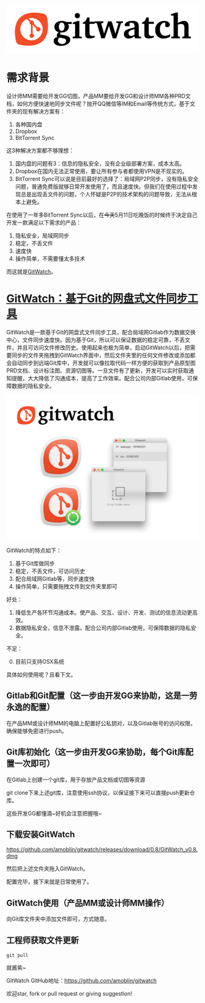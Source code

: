 <!--
create time: 2016-02-18 20:06:21
Author: amoblin

This file is created by Marboo<http://marboo.io> template file $MARBOO_HOME/.media/starts/default.md
本文件由 Marboo<http://marboo.io> 模板文件 $MARBOO_HOME/.media/starts/default.md 创建
-->

![](gitwatchWORDS.png)

# 需求背景

设计师MM需要给开发GG切图，产品MM要给开发GG和设计师MM各种PRD文档，如何方便快速地同步文件呢？抛开QQ微信等IM和Email等传统方式，基于文件夹的现有解决方案有：

1. 各种国内盘
2. Dropbox
3. BitTorrent Sync

这3种解决方案都不够理想：

1. 国内盘的问题有3：信息的隐私安全，没有企业级部署方案，成本太高。
2. Dropbox在国内无法正常使用，要让所有参与者都使用VPN是不现实的。
3. BitTorrent Sync可以说是目前最好的选择了：局域网P2P同步，没有隐私安全问题，普通免费版就够日常开发使用了，而且速度快。但我们在使用过程中发现总是出现丢文件的问题，个人怀疑是P2P的技术架构的问题导致，无法从根本上避免。

在使用了一年多BitTorrent Sync以后，在~~今天~~5月11日吃晚饭的时候终于决定自己开发一款满足以下需求的产品：

1. 隐私安全，局域网同步
2. 稳定，不丢文件
3. 速度快
4. 操作简单，不需要懂太多技术

而这就是[GitWatch](https://github.com/amoblin/gitwatch)。

# [GitWatch：基于Git的网盘式文件同步工具](https://github.com/amoblin/gitwatch)

GitWatch是一款基于Git的网盘式文件同步工具，配合局域网Gitlab作为数据交换中心，文件同步速度快。因为基于Git，所以可以保证数据的稳定可靠，不丢文件，并且可访问文件修改历史。使用起来也极为简单，启动GitWatch以后，把需要同步的文件夹拖拽到GitWatch界面中，然后文件夹里的任何文件修改或添加都会自动同步到远端Git库中，开发就可以像拉取代码一样方便的获取到产品原型图PRD文档、设计标注图、资源切图等。一旦文件有了更新，开发可以实时获取通知提醒，大大降低了沟通成本，提高了工作效率。配合公司内部Gitlab使用，可保障数据的隐私安全。

![](screenshot.png)

GitWatch的特点如下：

1. 基于Git库做同步
2. 稳定，不丢文件，可访问历史
3. 配合局域网Gitlab等，同步速度快
4. 操作简单，只需要拖拽文件到文件夹里即可

好处：

1. 降低生产各环节沟通成本。使产品、交互、设计、开发、测试的信息流动更高效。
2. 数据隐私安全，信息不泄露。配合公司内部Gitlab使用，可保障数据的隐私安全。

不足：

0. 目前只支持OSX系统

具体如何使用呢？且看下文。

## Gitlab和Git配置（这一步由开发GG来协助，这是一劳永逸的配置）

在产品MM或设计师MM的电脑上配置好公私钥对，以及Gitlab账号的访问权限，确保能够免密进行push。

## Git库初始化（这一步由开发GG来协助，每个Git库配置一次即可）

在Gitlab上创建一个git库，用于存放产品文档或切图等资源

git clone下来上述git库，注意使用ssh协议，以保证接下来可以直接push更新仓库。

这些开发GG都懂滴~好机会注意把握哦~

## 下载安装GitWatch

https://github.com/amoblin/gitwatch/releases/download/0.8/GitWatch_v0.8.dmg

然后把上述文件夹拖入GitWatch。

配置完毕，接下来就是日常使用了。

## GitWatch使用（产品MM或设计师MM操作）

向Git库文件夹中添加文件即可，方式随意。

## 工程师获取文件更新

```
git pull
```

就酱紫~

GitWatch GitHub地址：https://github.com/amoblin/gitwatch

欢迎star, fork or pull request or giving suggestion!

